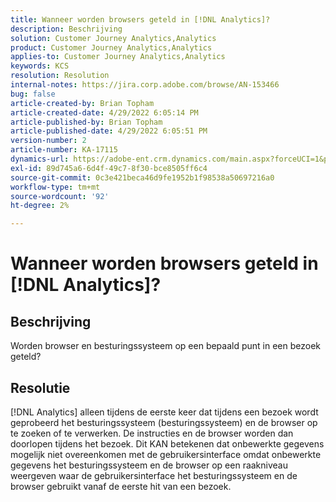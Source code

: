 ```yaml
---
title: Wanneer worden browsers geteld in [!DNL Analytics]?
description: Beschrijving
solution: Customer Journey Analytics,Analytics
product: Customer Journey Analytics,Analytics
applies-to: Customer Journey Analytics,Analytics
keywords: KCS
resolution: Resolution
internal-notes: https://jira.corp.adobe.com/browse/AN-153466
bug: false
article-created-by: Brian Topham
article-created-date: 4/29/2022 6:05:14 PM
article-published-by: Brian Topham
article-published-date: 4/29/2022 6:05:51 PM
version-number: 2
article-number: KA-17115
dynamics-url: https://adobe-ent.crm.dynamics.com/main.aspx?forceUCI=1&pagetype=entityrecord&etn=knowledgearticle&id=fa54a4e6-e6c7-ec11-a7b6-0022480a10ee
exl-id: 89d745a6-6d4f-49c7-8f30-bce8505ff6c4
source-git-commit: 0c3e421beca46d9fe1952b1f98538a50697216a0
workflow-type: tm+mt
source-wordcount: '92'
ht-degree: 2%

---
```


# Wanneer worden browsers geteld in [!DNL Analytics]?

## Beschrijving


Worden browser en besturingssysteem op een bepaald punt in een bezoek geteld?


## Resolutie


[!DNL Analytics] alleen tijdens de eerste keer dat tijdens een bezoek wordt geprobeerd het besturingssysteem (besturingssysteem) en de browser op te zoeken of te verwerken. De instructies en de browser worden dan doorlopen tijdens het bezoek. Dit KAN betekenen dat onbewerkte gegevens mogelijk niet overeenkomen met de gebruikersinterface omdat onbewerkte gegevens het besturingssysteem en de browser op een raakniveau weergeven waar de gebruikersinterface het besturingssysteem en de browser gebruikt vanaf de eerste hit van een bezoek.
